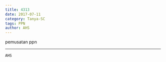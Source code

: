 ```yaml
---
title: 4313
date: 2017-07-11
category: Tanya-SC
tags: PPN
author: AHS
---
```


pemusatan ppn

---



`AHS`
